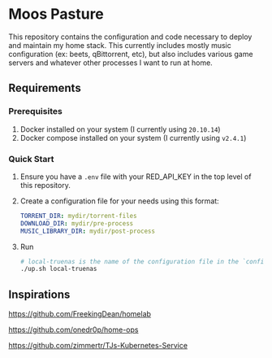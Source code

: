 # Moos Pasture

This repository contains the configuration and code necessary to deploy and maintain my home stack. This currently includes mostly music configuration (ex: beets, qBittorrent, etc), but also includes various game servers and whatever other processes I want to run at home.

## Requirements

### Prerequisites

1. Docker installed on your system (I currently using `20.10.14`)
2. Docker compose installed on your system (I currently using `v2.4.1`)

### Quick Start

1. Ensure you have a `.env` file with your RED_API_KEY in the top level of this repository.
2. Create a configuration file for your needs using this format:

    ```yaml
    TORRENT_DIR: mydir/torrent-files
    DOWNLOAD_DIR: mydir/pre-process
    MUSIC_LIBRARY_DIR: mydir/post-process
    ```

3. Run

    ```bash
    # local-truenas is the name of the configuration file in the `config` directory
    ./up.sh local-truenas
    ```

## Inspirations

<https://github.com/FreekingDean/homelab>

<https://github.com/onedr0p/home-ops>

<https://github.com/zimmertr/TJs-Kubernetes-Service>

